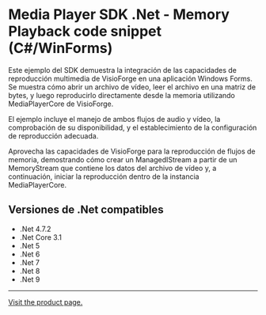 ﻿# Media Player SDK .Net - Memory Playback code snippet (C#/WinForms)

Este ejemplo del SDK demuestra la integración de las capacidades de reproducción multimedia de VisioForge en una aplicación Windows Forms. Se muestra cómo abrir un archivo de vídeo, leer el archivo en una matriz de bytes, y luego reproducirlo directamente desde la memoria utilizando MediaPlayerCore de VisioForge.

El ejemplo incluye el manejo de ambos flujos de audio y vídeo, la comprobación de su disponibilidad, y el establecimiento de la configuración de reproducción adecuada.

Aprovecha las capacidades de VisioForge para la reproducción de flujos de memoria, demostrando cómo crear un ManagedIStream a partir de un MemoryStream que contiene los datos del archivo de vídeo y, a continuación, iniciar la reproducción dentro de la instancia MediaPlayerCore.

## Versiones de .Net compatibles

* .Net 4.7.2
* .Net Core 3.1
* .Net 5
* .Net 6
* .Net 7
* .Net 8
* .Net 9

---

[Visit the product page.](https://www.visioforge.com/media-player-sdk-net)
